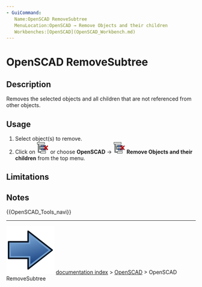 ```yaml
---
- GuiCommand:
   Name:OpenSCAD RemoveSubtree‏‎
   MenuLocation:OpenSCAD → Remove Objects and their children
   Workbenches:[OpenSCAD](OpenSCAD_Workbench.md)
---
```


# OpenSCAD RemoveSubtree

## Description

Removes the selected objects and all children that are not referenced from other objects.

## Usage

1.  Select object(s) to remove.
2.  Click on <img alt="" src=images/OpenSCAD_RemoveSubtree.svg  style="width:32px;"> or choose **OpenSCAD** → **<img src="images/OpenSCAD_RemoveSubtree.svg" width=32px> Remove Objects and their children** from the top menu.

## Limitations

## Notes




 {{OpenSCAD_Tools_navi}}



---
![](images/Button_right.svg) [documentation index](../README.md) > [OpenSCAD](OpenSCAD_Workbench.md) > OpenSCAD RemoveSubtree
